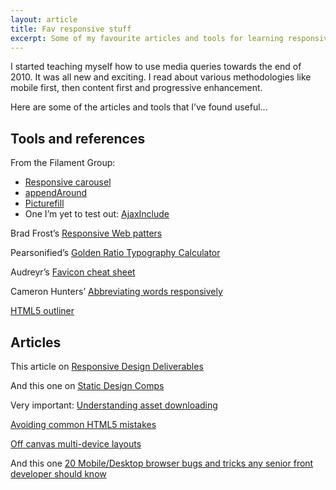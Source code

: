 ```yaml
---
layout: article
title: Fav responsive stuff
excerpt: Some of my favourite articles and tools for learning responsive design
---
```


I started teaching myself how to use media queries towards the end of 2010. It was all new and exciting. I read about various methodologies like mobile first, then content first and progressive enhancement. 

Here are some of the articles and tools that I’ve found useful...

## Tools and references

From the Filament Group:

* [Responsive carousel](https://github.com/filamentgroup/responsive-carousel)
* [appendAround](https://github.com/filamentgroup/AppendAround)
* [Picturefill](https://github.com/scottjehl/picturefill/)
* One I’m yet to test out: [AjaxInclude](https://github.com/filamentgroup/Ajax-Include-Pattern)

Brad Frost’s [Responsive Web patters](http://bradfrost.github.io/this-is-responsive/patterns.html)

Pearsonified’s [Golden Ratio Typography Calculator](http://pearsonified.com/typography/)

Audreyr’s [Favicon cheat sheet](https://github.com/audreyr/favicon-cheat-sheet)

Cameron Hunters’ [Abbreviating words responsively](https://gist.github.com/cameronhunter/3818664)

[HTML5 outliner](http://gsnedders.html5.org/outliner/)

## Articles

This article on [Responsive Design Deliverables](http://t.co/vMMm0s34k4)

And this one on [Static Design Comps](http://t.co/1MWYrHEF)

Very important: [Understanding asset downloading](http://timkadlec.com/2012/04/media-query-asset-downloading-results/)

[Avoiding common HTML5 mistakes](http://html5doctor.com/avoiding-common-html5-mistakes/)

[Off canvas multi-device layouts](http://www.lukew.com/ff/entry.asp?1569)

And this one [20 Mobile/Desktop browser bugs and tricks any senior front developer should know](http://www.andrespagella.com/browser-bugs-tricks-any-frontend-dev-should-know)